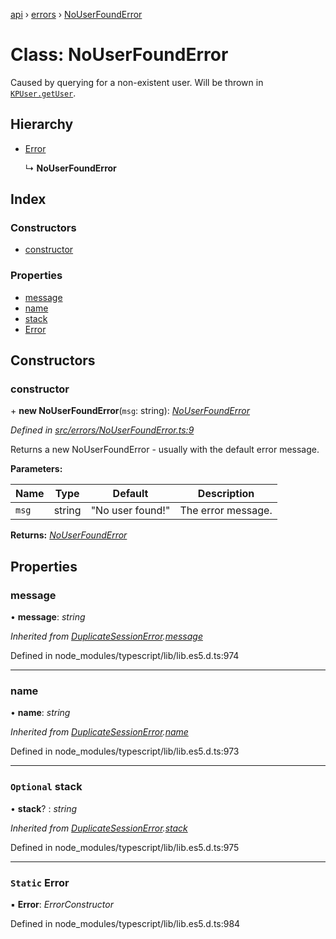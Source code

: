 [api](../README.md) › [errors](../modules/errors.md) › [NoUserFoundError](errors.nouserfounderror.md)

# Class: NoUserFoundError

Caused by querying for a non-existent user. Will be thrown in [`KPUser.getUser`](models.kpuser.md#static-getuser).

## Hierarchy

* [Error](errors.duplicatesessionerror.md#static-error)

  ↳ **NoUserFoundError**

## Index

### Constructors

* [constructor](errors.nouserfounderror.md#constructor)

### Properties

* [message](errors.nouserfounderror.md#message)
* [name](errors.nouserfounderror.md#name)
* [stack](errors.nouserfounderror.md#optional-stack)
* [Error](errors.nouserfounderror.md#static-error)

## Constructors

###  constructor

\+ **new NoUserFoundError**(`msg`: string): *[NoUserFoundError](errors.nouserfounderror.md)*

*Defined in [src/errors/NoUserFoundError.ts:9](https://github.com/KainPlan/api/blob/3eeae78/src/errors/NoUserFoundError.ts#L9)*

Returns a new NoUserFoundError - usually with the default error message.

**Parameters:**

Name | Type | Default | Description |
------ | ------ | ------ | ------ |
`msg` | string | "No user found!" | The error message.  |

**Returns:** *[NoUserFoundError](errors.nouserfounderror.md)*

## Properties

###  message

• **message**: *string*

*Inherited from [DuplicateSessionError](errors.duplicatesessionerror.md).[message](errors.duplicatesessionerror.md#message)*

Defined in node_modules/typescript/lib/lib.es5.d.ts:974

___

###  name

• **name**: *string*

*Inherited from [DuplicateSessionError](errors.duplicatesessionerror.md).[name](errors.duplicatesessionerror.md#name)*

Defined in node_modules/typescript/lib/lib.es5.d.ts:973

___

### `Optional` stack

• **stack**? : *string*

*Inherited from [DuplicateSessionError](errors.duplicatesessionerror.md).[stack](errors.duplicatesessionerror.md#optional-stack)*

Defined in node_modules/typescript/lib/lib.es5.d.ts:975

___

### `Static` Error

▪ **Error**: *ErrorConstructor*

Defined in node_modules/typescript/lib/lib.es5.d.ts:984
